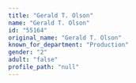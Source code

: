 ```yaml
---
title: "Gerald T. Olson"
name: "Gerald T. Olson"
id: "55164"
original_name: "Gerald T. Olson"
known_for_department: "Production"
gender: "2"
adult: "false"
profile_path: "null"
---
```


